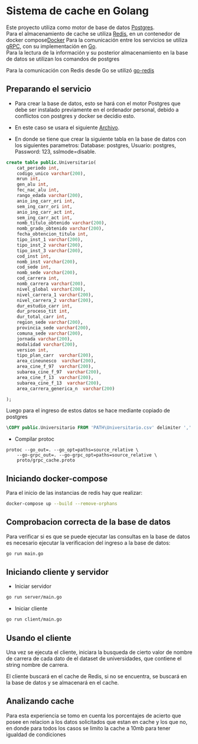 # Sistema de cache en Golang

Este proyecto utiliza como motor de base de datos [Postgres](https://www.postgresql.org/).  
Para el almacenamiento de cache se utiliza [Redis](https://redis.io/), en un contenedor de docker compose[Docker](https://docs.docker.com/compose/)
Para la comunicación entre los servicios se utiliza [gRPC](https://grpc.io/), con su implementación en [Go](https://grpc.io/docs/languages/go/basics/).  
Para la lectura de la información y su posterior almacenamiento en la base de datos se utilizan los comandos de postgres

Para la comunicación con Redis desde Go se utilizó [go-redis](https://redis.io/docs/latest/develop/connect/clients/go/) 
## Preparando el servicio

* Para crear la base de datos, esto se hará con el motor Postgres que debe ser instalado previamente en el ordenador personal, debido a conflictos con postgres y docker se decidio esto.
* En este caso se usara el siguiente [Archivo](https://drive.google.com/file/d/1I72j-FSfVAsjXySbOEYDVtZscuDxdMdg/view?usp=sharing).

* En donde se tiene que crear la siguiente tabla en la base de datos con los siguientes parametros: Database: postgres, Usuario: postgres, Password: 123, sslmode=disable.

```sql
create table public.Universitario(
	cat_periodo int,
	codigo_unico varchar(200),
	mrun int,
	gen_alu int,
	fec_nac_alu int,
	rango_edada varchar(200),
	anio_ing_carr_ori int,
	sem_ing_carr_ori int,
	anio_ing_carr_act int,
	sem_ing_carr_act int,
	nomb_titulo_obtenido varchar(200),
	nomb_grado_obtenido varchar(200),
	fecha_obtencion_titulo int,
	tipo_inst_1 varchar(200),
	tipo_inst_2 varchar(200),
	tipo_inst_3 varchar(200),
	cod_inst int,
	nomb_inst varchar(200),
	cod_sede int,
	nomb_sede varchar(200),
	cod_carrera int,
	nomb_carrera varchar(200),
	nivel_global varchar(200),
	nivel_carrera_1 varchar(200),
	nivel_carrera_2 varchar(200),
	dur_estudio_carr int, 
	dur_proceso_tit int,
	dur_total_carr int,
	region_sede varchar(200),
	provincia_sede varchar(200),
	comuna_sede varchar(200),
	jornada varchar(200),
	modalidad varchar(200),
	version int, 
	tipo_plan_carr  varchar(200),
	area_cineunesco  varchar(200),
	area_cine_f_97  varchar(200),
	subarea_cine_f_97  varchar(200),
	area_cine_f_13  varchar(200),
	subarea_cine_f_13  varchar(200),
	area_carrera_generica_n  varchar(200)

);
```
Luego para el ingreso de estos datos se hace mediante copiado de postgres
```sql
\COPY public.Universitario FROM 'PATH\Universitario.csv' delimiter ',' csv header;
```

* Compilar protoc
```
protoc --go_out=. --go_opt=paths=source_relative \
    --go-grpc_out=. --go-grpc_opt=paths=source_relative \
    proto/grpc_cache.proto
```
## Iniciando docker-compose
Para el inicio de las instancias de redis hay que realizar:
```bash
docker-compose up --build --remove-orphans
```
## Comprobacion correcta de la base de datos
Para verificar si es que se puede ejecutar las consultas en la base de datos es necesario ejecutar la verificacion del ingreso a la base de datos:
```bash
go run main.go
```
## Iniciando cliente y servidor

* Iniciar servidor
```bash
go run server/main.go
```

* Iniciar cliente
```bash
go run client/main.go
```

## Usando el cliente

Una vez se ejecuta el cliente, iniciara la busqueda de cierto valor de nombre de carrera de cada dato de el dataset de universidades, que contiene el string nombre de carrera.

El cliente buscará en el cache de Redis, si no se encuentra, se buscará en la base de datos y se almacenará en el cache.

## Analizando cache

Para esta experiencia se tomo en cuenta los porcentajes de acierto que posee en relacion a los datos solicitados que estan en cache y los que no, en donde para todos los casos se limito la cache a 10mb para tener igualdad de condiciones
